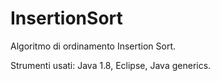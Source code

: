 # InsertionSort

Algoritmo di ordinamento Insertion Sort. 

Strumenti usati:
Java 1.8, Eclipse, Java generics.
